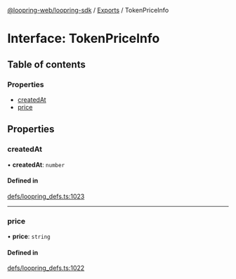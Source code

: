 [@loopring-web/loopring-sdk](../README.md) / [Exports](../modules.md) / TokenPriceInfo

# Interface: TokenPriceInfo

## Table of contents

### Properties

- [createdAt](TokenPriceInfo.md#createdat)
- [price](TokenPriceInfo.md#price)

## Properties

### createdAt

• **createdAt**: `number`

#### Defined in

[defs/loopring_defs.ts:1023](https://github.com/Loopring/loopring_sdk/blob/1830d54/src/defs/loopring_defs.ts#L1023)

___

### price

• **price**: `string`

#### Defined in

[defs/loopring_defs.ts:1022](https://github.com/Loopring/loopring_sdk/blob/1830d54/src/defs/loopring_defs.ts#L1022)
